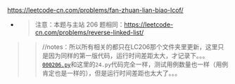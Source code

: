 
https://leetcode-cn.com/problems/fan-zhuan-lian-biao-lcof/
- > 注意：本题与主站 206 题相同：https://leetcode-cn.com/problems/reverse-linked-list/

>> //notes：所以所有相关的都只在LC206那个文件夹里更新，这里只是因为同样的第一版代码，运行时间差距太大，才记录下。。。[`000206.py`](https://github.com/BIAOXYZ/variousCodes/blob/master/_CodeTopics/LeetCode/000206/000206.py)和这里的`24.py`代码完全一样，测试用例数量也一样（用例肯定也是一样的），但是运行时间差距也太大了。。。

